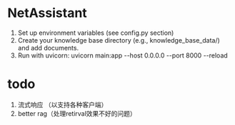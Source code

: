 # NetAssistant
1. Set up environment variables (see config.py section)
2. Create your knowledge base directory (e.g., knowledge_base_data/) and add documents.
3. Run with uvicorn: uvicorn main:app --host 0.0.0.0 --port 8000 --reload

# todo
1. 流式响应 （以支持各种客户端）
2. better rag（处理retirval效果不好的问题）